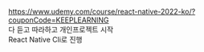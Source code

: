 https://www.udemy.com/course/react-native-2022-ko/?couponCode=KEEPLEARNING  
다 듣고 따라하고 개인프로젝트 시작  
React Native Cli로 진행  
